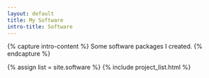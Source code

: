 ```yaml
---
layout: default
title: My Software
intro-title: Software
---
```


{% capture intro-content %}
Some software packages I created.
{% endcapture %}


{% assign list = site.software %}
{% include project_list.html %}
